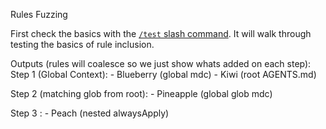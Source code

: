 Rules Fuzzing

First check the basics with the [`/test` slash command](./.cursor/commands/test.md). It will walk through testing the basics of rule inclusion.

Outputs (rules will coalesce so we just show whats added on each step):
Step 1 (Global Context): 
    - Blueberry (global mdc)
    - Kiwi (root AGENTS.md)

Step 2 (matching glob from root):
    - Pineapple (global glob mdc)

Step 3 :
    - Peach (nested alwaysApply)
